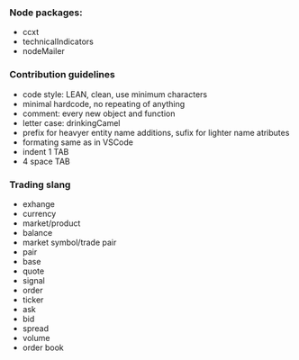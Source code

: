 
### Node packages:
- ccxt
- technicalIndicators  
- nodeMailer

### Contribution guidelines ###

- code style: LEAN, clean, use minimum characters
- minimal hardcode, no repeating of anything
- comment: every new object and function
- letter case: drinkingCamel
- prefix for heavyer entity name additions, sufix for lighter name atributes 
- formating same as in VSCode
- indent 1 TAB
- 4 space TAB

### Trading slang

- exhange
- currency
- market/product
- balance
- market symbol/trade pair
- pair
- base
- quote
- signal
- order
- ticker
- ask
- bid
- spread
- volume
- order book
